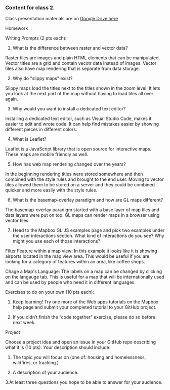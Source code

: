 ### Content for class 2. 

Class presentation materials are on [Google Drive here](https://docs.google.com/presentation/d/1nNNup7iSOsG-xhoxhEWfkNDnwiH74qQ1BbSGji2ql_4/edit#slide=id.g643643ac23_0_34)

Homework

Writing Prompts (2 pts each):

1. What is the difference between raster and vector data? 

Raster tiles are images and plain HTML elements that can be manipulated. Vector titles are a grid and contain vecotr data instead of images. Vector tiles also have map rendering that is separate from data storage.

2. Why do "slippy maps" exist? 

Slippy maps load the titles next to the titles shown in the zoom level. It lets you look at the next part of the map without having to load tiles all over again.

3. Why would you want to install a dedicated text editor? 

Installing a dedicated text editor, such as Visual Studio Code, makes it easier to edit and wrote code. It can help find mistakes easier by showing different pieces in different colors.

4. What is Leaflet? 

Leaflet is a JavaScript library that is open source for interactive maps. These maps are mobile friendly as well.

5. How has web map rendering changed over the years? 

In the beginning rendering titles were stored somewhere and then combined with the style rules and brought to the end user. Moving to vector tiles allowed them to be stored on a server and they could be combined quicker and more easily with the style rules.

6. What is the basemap-overlay paradigm and how are GL maps different? 

The basemap-overlay paradigm started with a base layer of map tiles and data layers were put on top. GL maps can render maps in a browser using vector tiles.

7. Head to the Mapbox GL JS examples page and pick two examples under the user interactions section. What kind of interactions do you see? Why might you use each of those interactions? 

Filter Feature within a map view: In this example it looks like it is showing airports located in the map view area. This would be useful if you are looking for a category of features within an area, like coffee shops.

Chage a Map's Language: The labels on a map can be changed by clicking on the langauge tab. This is useful for a map that will be internationally used and can be used by people who need it in different languages.

Exercises to do on your own (10 pts each):

1. Keep learning! Try one more of the Web apps tutorials on the Mapbox help page and submit your completed tutorial to your GitHub project. 

2. If you didn’t finish the “code together” exercise, please do so before next week. 


Project

Choose a project idea and open an issue in your GitHub repo describing what it is (10 pts). Your description should include:

1. The topic you will focus on (one of: housing and homelessness, wildfires, or fracking.) 

2. A description of your audience. 

3.At least three questions you hope to be able to answer for your audience.
